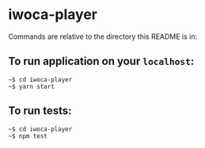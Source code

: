 # iwoca-player

Commands are relative to the directory this README is in:

## To run application on your `localhost`:

```
~$ cd iwoca-player
~$ yarn start
```

## To run tests:

```
~$ cd iwoca-player
~$ npm test
```
